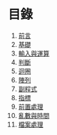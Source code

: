# 目錄

1. [前言](https://github.com/xixa3333/C-Textbook/blob/main/%E5%89%8D%E8%A8%80.md)
2. [基礎](https://github.com/xixa3333/C-Plus-Plus-Textbook/blob/main/%E5%9F%BA%E7%A4%8E.md)
3. [輸入與運算](https://github.com/xixa3333/C-Plus-Plus-Textbook/blob/main/%E8%BC%B8%E5%85%A5%E8%88%87%E9%81%8B%E7%AE%97.md)
4. [判斷]()
5.  [迴圈]()
6. [陣列]()
7. [副程式]()
8. [指標]()
9. [前置處理]()
10. [亂數與時間]()
11. [檔案處理]()
